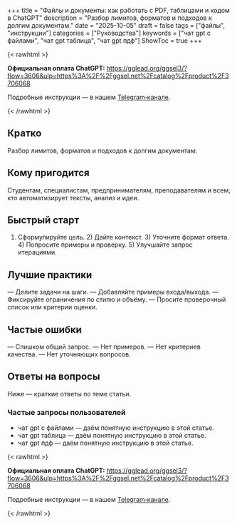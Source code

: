 +++
title = "Файлы и документы: как работать с PDF, таблицами и кодом в ChatGPT"
description = "Разбор лимитов, форматов и подходов к долгим документам."
date = "2025-10-05"
draft = false
tags = ["файлы", "инструкции"]
categories = ["Руководства"]
keywords = ["чат gpt с файлами", "чат gpt таблица", "чат gpt пдф"]
ShowToc = true
+++

{< rawhtml >}
<div class="cta-box">
  <p><strong>Официальная оплата ChatGPT:</strong> <a href="https://gglead.org/ggsel3/?flow=3606&ulp=https%3A%2F%2Fggsel.net%2Fcatalog%2Fproduct%2F3706068" rel="nofollow noopener" target="_blank">https://gglead.org/ggsel3/?flow=3606&ulp=https%3A%2F%2Fggsel.net%2Fcatalog%2Fproduct%2F3706068</a></p>
  <p>Подробные инструкции — в нашем <a href="https://t.me/real_plan_B" rel="nofollow noopener" target="_blank">Telegram‑канале</a>.</p>
</div>
{< /rawhtml >}

## Кратко

Разбор лимитов, форматов и подходов к долгим документам.

## Кому пригодится

Студентам, специалистам, предпринимателям, преподавателям и всем, кто автоматизирует тексты, анализ и идеи.

## Быстрый старт

1) Сформулируйте цель. 2) Дайте контекст. 3) Уточните формат ответа. 4) Попросите примеры и проверку. 5) Улучшайте запрос итерациями.

## Лучшие практики

— Делите задачи на шаги.
— Добавляйте примеры входа/выхода.
— Фиксируйте ограничения по стилю и объёму.
— Просите проверочный список или критерии оценки.

## Частые ошибки

— Слишком общий запрос.
— Нет примеров.
— Нет критериев качества.
— Нет уточняющих вопросов.

## Ответы на вопросы

Ниже — краткие ответы по теме статьи.

### Частые запросы пользователей

- чат gpt с файлами — даём понятную инструкцию в этой статье.
- чат gpt таблица — даём понятную инструкцию в этой статье.
- чат gpt пдф — даём понятную инструкцию в этой статье.

{< rawhtml >}
<div class="cta-box">
  <p><strong>Официальная оплата ChatGPT:</strong> <a href="https://gglead.org/ggsel3/?flow=3606&ulp=https%3A%2F%2Fggsel.net%2Fcatalog%2Fproduct%2F3706068" rel="nofollow noopener" target="_blank">https://gglead.org/ggsel3/?flow=3606&ulp=https%3A%2F%2Fggsel.net%2Fcatalog%2Fproduct%2F3706068</a></p>
  <p>Подробные инструкции — в нашем <a href="https://t.me/real_plan_B" rel="nofollow noopener" target="_blank">Telegram‑канале</a>.</p>
</div>
{< /rawhtml >}
